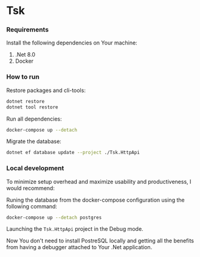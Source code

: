 # Tsk

### Requirements

Install the following dependencies on Your machine:
1. .Net 8.0
2. Docker

### How to run

Restore packages and cli-tools:
```bash
dotnet restore
dotnet tool restore
```

Run all dependencies:
```bash
docker-compose up --detach
```

Migrate the database:
```bash
dotnet ef database update --project ./Tsk.HttpApi
```

### Local development

To minimize setup overhead and maximize usability and productiveness, I would recommend:

Runing the database from the docker-compose configuration using the following command:
```bash
docker-compose up --detach postgres
```

Launching the `Tsk.HttpApi` project in the Debug mode.

Now You don't need to install PostreSQL locally and getting all the benefits from having a debugger attached to Your .Net application.
